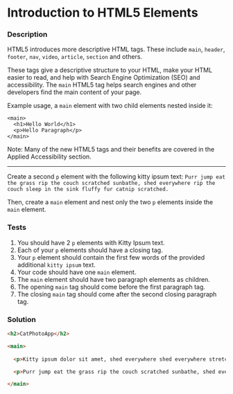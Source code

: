 # Introduction to HTML5 Elements

### Description

HTML5 introduces more descriptive HTML tags. These include `main`, `header`, `footer`, `nav`, `video`, `article`, `section` and others.

These tags give a descriptive structure to your HTML, make your HTML easier to read, and help with Search Engine Optimization (SEO) and accessibility. The `main` HTML5 tag helps search engines and other developers find the main content of your page.

Example usage, a `main` element with two child elements nested inside it:
```
<main> 
  <h1>Hello World</h1>
  <p>Hello Paragraph</p>
</main>
```
Note: Many of the new HTML5 tags and their benefits are covered in the Applied Accessibility section.

---

Create a second `p` element with the following kitty ipsum text: `Purr jump eat the grass rip the couch scratched sunbathe, shed everywhere rip the couch sleep in the sink fluffy fur catnip scratched.`

Then, create a `main` element and nest only the two `p` elements inside the `main` element.

### Tests

1. You should have 2 `p` elements with Kitty Ipsum text.
2. Each of your `p` elements should have a closing tag.
3. Your `p` element should contain the first few words of the provided additional `kitty ipsum` text.
4. Your code should have one `main` element.
5. The `main` element should have two paragraph elements as children.
6. The opening `main` tag should come before the first paragraph tag.
7. The closing `main` tag should come after the second closing paragraph tag.

### Solution

```html
<h2>CatPhotoApp</h2>

<main>
  
  <p>Kitty ipsum dolor sit amet, shed everywhere shed everywhere stretching attack your ankles chase the red dot, hairball run catnip eat the grass sniff.</p>

  <p>Purr jump eat the grass rip the couch scratched sunbathe, shed everywhere rip the couch sleep in the sink fluffy fur catnip scratched.</p>

</main>
```